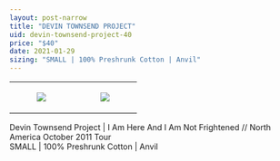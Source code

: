 ```yaml
---
layout: post-narrow
title: "DEVIN TOWNSEND PROJECT"
uid: devin-townsend-project-40
price: "$40"
date: 2021-01-29
sizing: "SMALL | 100% Preshrunk Cotton | Anvil"
---
```




<table style="width:100%;"><tr><td style="vertical-align:top;">
      <figure class="tmblr-full" data-orig-height="2048" data-orig-width="1365" data-orig-src="https://concertshirts.netlify.app/shirts/0505/0505-01.jpg"><img src="https://64.media.tumblr.com/04cffcd419319d95d01c09bc93407dd6/591cb9cc791c32fb-e1/s540x810/78cb9bb50c270acd12ffb38c84cc4b0c62505ef9.jpg" data-orig-height="2048" data-orig-width="1365" data-orig-src="https://concertshirts.netlify.app/shirts/0505/0505-01.jpg"/></figure></td>
    <td style="vertical-align:top;">
      <figure class="tmblr-full" data-orig-height="2048" data-orig-width="1365" data-orig-src="https://concertshirts.netlify.app/shirts/0505/0505-02.jpg"><img src="https://64.media.tumblr.com/d759b8df7a95a69535970a865fe6b1a8/591cb9cc791c32fb-63/s540x810/7f942dd31c9869ccbc68e420884f280c897a32a0.jpg" data-orig-height="2048" data-orig-width="1365" data-orig-src="https://concertshirts.netlify.app/shirts/0505/0505-02.jpg"/></figure></td>
  </tr></table><p>
  Devin Townsend Project | I Am Here And I Am Not Frightened // North America October 2011 Tour<br/>SMALL | 100% Preshrunk Cotton | Anvil
</p>
